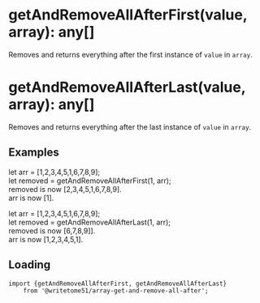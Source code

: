 # getAndRemoveAllAfterFirst(value, array): any[]

Removes and returns everything after the first instance of `value` in `array`. 


# getAndRemoveAllAfterLast(value, array): any[]

Removes and returns everything after the last instance of `value` in `array`.


## Examples

let arr = [1,2,3,4,5,1,6,7,8,9];   
let removed = getAndRemoveAllAfterFirst(1, arr);  
removed is now [2,3,4,5,1,6,7,8,9].  
arr is now [1].

let arr = [1,2,3,4,5,1,6,7,8,9];   
let removed = getAndRemoveAllAfterLast(1, arr);  
removed is now [6,7,8,9]].  
arr is now [1,2,3,4,5,1].


## Loading
```
import {getAndRemoveAllAfterFirst, getAndRemoveAllAfterLast}    
    from '@writetome51/array-get-and-remove-all-after';
    
    
```